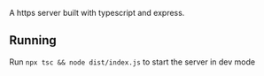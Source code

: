 A https server built with typescript and express.

## Running

Run `npx tsc && node dist/index.js` to start the server in dev mode
